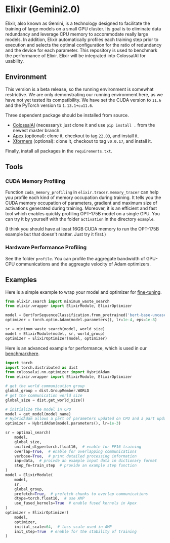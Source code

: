 # Elixir (Gemini2.0)
Elixir, also known as Gemini, is a technology designed to facilitate the training of large models on a small GPU cluster.
Its goal is to eliminate data redundancy and leverage CPU memory to accommodate really large models.
In addition, Elixir automatically profiles each training step prior to execution and selects the optimal configuration for the ratio of redundancy and the device for each parameter.
This repository is used to benchmark the performance of Elixir.
Elixir will be integrated into ColossalAI for usability.

## Environment

This version is a beta release, so the running environment is somewhat restrictive.
We are only demonstrating our running environment here, as we have not yet tested its compatibility.
We have set the CUDA version to `11.6` and the PyTorch version to `1.13.1+cu11.6`.

Three dependent package should be installed from source.
- [ColossalAI](https://github.com/hpcaitech/ColossalAI) (necessary): just clone it and use `pip install .` from the newest master branch.
- [Apex](https://github.com/NVIDIA/apex) (optional): clone it, checkout to tag `22.03`, and install it.
- [Xformers](https://github.com/facebookresearch/xformers) (optional): clone it, checkout to tag `v0.0.17`, and install it.

Finally, install all packages in the `requirements.txt`.

## Tools

### CUDA Memory Profiling

Function `cuda_memory_profiling` in `elixir.tracer.memory_tracer` can help you profile each kind of memory occupation during training.
It tells you the CUDA memory occupation of parameters, gradient and maximum size of activations generated during training.
Moreover, it is an efficient and fast tool which enables quickly profiling OPT-175B model on a single GPU.
You can try it by yourself with the folder `activation` in the directory `example`.

(I think you should have at least 16GB CUDA memory to run the OPT-175B example but that doesn't matter. Just try it first.)

### Hardware Performance Profiling

See the folder `profile`.
You can profile the aggregate bandwidth of GPU-CPU communications and the aggreagte velocity of Adam optimizers.

## Examples

Here is a simple example to wrap your model and optimizer for [fine-tuning](https://github.com/hpcaitech/Elixir/tree/main/example/fine-tune).

```python
from elixir.search import minimum_waste_search
from elixir.wrapper import ElixirModule, ElixirOptimizer

model = BertForSequenceClassification.from_pretrained('bert-base-uncased')
optimizer = torch.optim.Adam(model.parameters(), lr=1e-4, eps=1e-8)

sr = minimum_waste_search(model, world_size)
model = ElixirModule(model, sr, world_group)
optimizer = ElixirOptimizer(model, optimizer)
```

Here is an advanced example for performance, which is used in our [benchmarkhere](https://github.com/hpcaitech/Elixir/blob/main/example/common/elx.py).

```python
import torch
import torch.distributed as dist
from colossalai.nn.optimizer import HybridAdam
from elixir.wrapper import ElixirModule, ElixirOptimizer

# get the world communication group
global_group = dist.GroupMember.WORLD
# get the communication world size
global_size = dist.get_world_size()

# initialize the model in CPU
model = get_model(model_name)
# HybridAdam allows a part of parameters updated on CPU and a part updated on GPU
optimizer = HybridAdam(model.parameters(), lr=1e-3)

sr = optimal_search(
    model,
    global_size,
    unified_dtype=torch.float16,  # enable for FP16 training
    overlap=True,  # enable for overlapping communications
    verbose=True,  # print detailed processing information
    inp=data,  # proivde an example input data in dictionary format
    step_fn=train_step  # provide an example step function
)
model = ElixirModule(
    model,
    sr,
    global_group,
    prefetch=True,  # prefetch chunks to overlap communications
    dtype=torch.float16,  # use AMP
    use_fused_kernels=True  # enable fused kernels in Apex
)
optimizer = ElixirOptimizer(
    model,
    optimizer,
    initial_scale=64,  # loss scale used in AMP
    init_step=True  # enable for the stability of training
)
```
